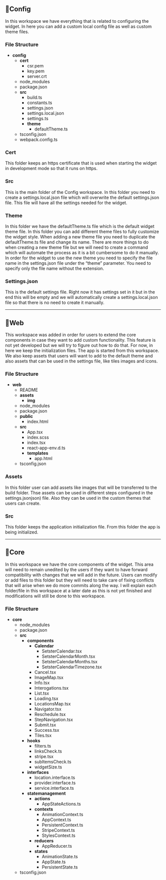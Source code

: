 ## 📂Config
In this workspace we have everything that is related to configuring the widget. In here you can add a custom local config file as well as custom theme files.

### File Structure
- __config__
   - __cert__
     - csr.pem
     - key.pem
     - server.crt
   - node\_modules
   - package.json
   - __src__
     - build.ts
     - constants.ts
     - settings.json
     - settings.local.json
     - settings.ts
     - __theme__
       - defaultTheme.ts
   - tsconfig.json
   - webpack.config.ts

### Cert
This folder keeps an https certificate that is used when starting the widget in development mode so that it runs on https.

### Src
This is the main folder of the Config workspace. In this folder you need to create a settings.local.json file which will overwrite the default settings.json file.  This file will have all the settings needed for the widget.

### Theme
In this folder we have the defaultTheme.ts file which is the default widget theme file. In this folder you can add different theme files to fully customize the widget style. When adding a new theme file you need to duplicate the defaultTheme.ts file and change its name. There are more things to do when creating a new theme file but we will need to create a command which will automate the process as it is a bit cumbersome to do it manually.
In order for the widget to use the new theme you need to specify the file name in the settings.json file under the “theme” parameter. You need to specify only the file name without the extension.

### Settings.json
This is the default settings file. Right now it has settings set in it but in the end this will be empty and we will automatically create a settings.local.json file so that there is no need to create it manually. 

<hr>

## 📂Web
This workspace was added in order for users to extend the core components in case they want to add custom functionality. This feature is not yet developed but we will try to figure out how to do that. For now, in here we keep the initialization files. The app is started from this workspace. We also keep assets that users will want to add to the default theme and also assets that can be used in the settings file, like tiles images and icons.

### File Structure
- __web__
   - README
   - __assets__
     - __img__
   - node\_modules
   - package.json
   - __public__
     - index.html
   - __src__
     - App.tsx
     - index.scss
     - index.tsx
     - react\-app\-env.d.ts
     - __templates__
       - app.html
   - tsconfig.json

### Assets
In this folder user can add assets like images that will be transferred to the build folder. Thse assets can be used in different steps configured in the settings.jsonjson) file. Also they can be used in the custom themes that users can create.

### Src
This folder keeps the application initialization file. From this folder the app is being initialized.

<hr>

## 📂Core
In this workspace we have the core components of the widget. This area will need to remain unedited by the users if they want to have forward compatibility with changes that we will add in the future. Users can modify or add files to this folder but they will need to take care of fixing conflicts that will arise when we do more commits along the way. I will explain each folder/file in this workspace at a later date as this is not yet finished and modifications will still be done to this workspace. 

### File Structure
- __core__
   - node\_modules
   - package.json
   - __src__
     - __components__
       - __Calendar__
         - SetsterCalendar.tsx
         - SetsterCalendarMonth.tsx
         - SetsterCalendarMonths.tsx
         - SetsterCalendarTimezone.tsx
       - Cancel.tsx
       - ImageMap.tsx
       - Info.tsx
       - Interogations.tsx
       - List.tsx
       - Loading.tsx
       - LocationsMap.tsx
       - Navigator.tsx
       - Reschedule.tsx
       - StepNavigation.tsx
       - Submit.tsx
       - Success.tsx
       - Tiles.tsx
     - __hooks__
       - filters.ts
       - linksCheck.ts
       - stripe.tsx
       - subItemsCheck.ts
       - widgetSize.ts
     - __interfaces__
       - location.interface.ts
       - provider.interface.ts
       - service.interface.ts
     - __statemanagement__
       - __actions__
         - AppStateActions.ts
       - __contexts__
         - AnimationContext.ts
         - AppContext.ts
         - PersistentContext.ts
         - StripeContext.ts
         - StylesContext.ts
       - __reducers__
         - AppReducer.ts
       - __states__
         - AnimationState.ts
         - AppState.ts
         - PersistentState.ts
   - tsconfig.json